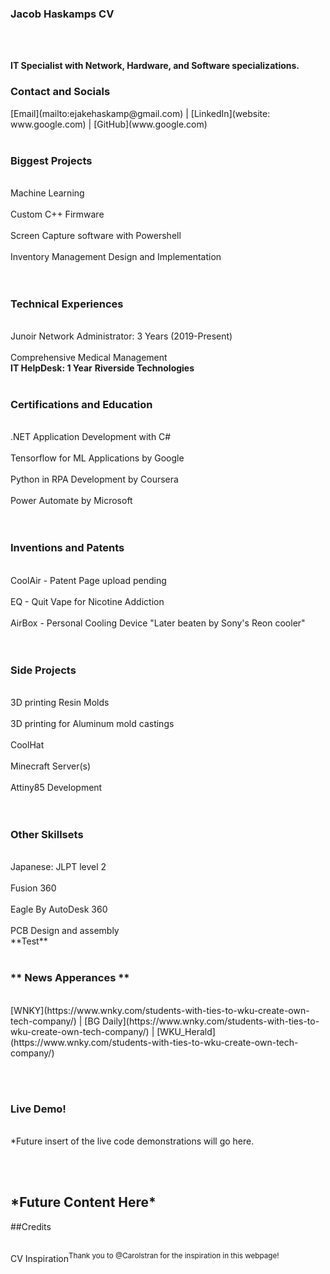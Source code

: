 ### Jacob Haskamps CV
<br><br>

<b> IT Specialist with Network, Hardware, and Software specializations. </b>

<h3>Contact and Socials</h3>   
[Email](mailto:ejakehaskamp@gmail.com) | [LinkedIn](website: www.google.com) | [GitHub](www.google.com)
<br><br>  

<h3>Biggest Projects</h3>
  <br>Machine Learning  </br>
  <br>Custom C++ Firmware  </br>
  <br>Screen Capture software with Powershell </br>
  <br>Inventory Management Design and Implementation  </br>
<br><br>  

<h3>Technical Experiences</h3>
  <br>Junoir Network Administrator: 3 Years (2019-Present) </br>
  <br>Comprehensive Medical Management</br>
  <b>IT HelpDesk: 1 Year</b>
  <b>Riverside Technologies</b>
<br><br>  

<h3>Certifications and Education</h3>
  <br>.NET Application Development with C# </br>
 <br> Tensorflow for ML Applications by Google  </br>
  <br>Python in RPA Development by Coursera </br>
  <br>Power Automate by Microsoft </br>
<br><br>  

<h3>Inventions and Patents</h3>
  <br>CoolAir - Patent Page upload pending </br>
  <br>EQ - Quit Vape for Nicotine Addiction </br>
 <br> AirBox - Personal Cooling Device "Later beaten by Sony's Reon cooler"  </br>
 <br><br>
 
<h3>Side Projects</h3>
 <br>3D printing Resin Molds  </br>
 <br>3D printing for Aluminum mold castings </br>
 <br>CoolHat </br>
 <br>Minecraft Server(s) </br>
 <br>Attiny85 Development</br>
<br><br>  

<h3>Other Skillsets</h3>
  <br>Japanese: JLPT level 2  </br>
  <br> Fusion 360  </br>
  <br>Eagle By AutoDesk 360  </br>
  <br>PCB Design and assembly  </br>**Test**
<br><br>  

<h3>** News Apperances **</h3>
<br>[WNKY](https://www.wnky.com/students-with-ties-to-wku-create-own-tech-company/) | [BG Daily](https://www.wnky.com/students-with-ties-to-wku-create-own-tech-company/) | [WKU_Herald](https://www.wnky.com/students-with-ties-to-wku-create-own-tech-company/)
                                                                               
<br><br>    
<h3>Live Demo!</h3>
<br>*Future insert of the live code demonstrations will go here.  </br>

<br><br>
<h2> *Future Content Here* </h2>
    
<p1>##Credits </p>
  <br>CV Inspiration<sup>Thank you to @Carolstran for the inspiration in this webpage!</sup> </br>
<br><br>
